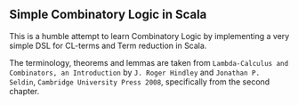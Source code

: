 
## Simple Combinatory Logic in Scala

This is a humble attempt to learn Combinatory Logic by implementing a very simple
DSL for CL-terms and Term reduction in Scala.

The terminology, theorems and lemmas are taken from `Lambda-Calculus and Combinators, an Introduction` by `J. Roger Hindley` 
and `Jonathan P. Seldin`, `Cambridge University Press 2008`, specifically from the second chapter. 
